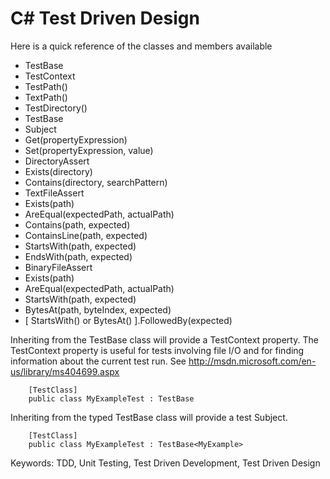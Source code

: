 C# Test Driven Design
=====================

Here is a quick reference of the classes and members available

- TestBase
 - TestContext
 - TestPath()
 - TextPath()
 - TestDirectory()
- TestBase<T>
 - Subject
 - Get(propertyExpression)
 - Set(propertyExpression, value)
- DirectoryAssert
 - Exists(directory)
 - Contains(directory, searchPattern)
- TextFileAssert
 - Exists(path)
 - AreEqual(expectedPath, actualPath)
 - Contains(path, expected)
 - ContainsLine(path, expected)
 - StartsWith(path, expected)
 - EndsWith(path, expected)
- BinaryFileAssert
 - Exists(path)
 - AreEqual(expectedPath, actualPath)
 - StartsWith(path, expected)
 - BytesAt(path, byteIndex, expected)
 - [ StartsWith() or BytesAt() ].FollowedBy(expected)

Inheriting from the TestBase class will provide a TestContext property.
The TestContext property is useful for tests involving file I/O and for finding information about the current test run.
See http://msdn.microsoft.com/en-us/library/ms404699.aspx 

		[TestClass]
		public class MyExampleTest : TestBase

Inheriting from the typed TestBase<T> class will provide a test Subject.

		[TestClass]
		public class MyExampleTest : TestBase<MyExample>

Keywords: TDD, Unit Testing, Test Driven Development, Test Driven Design
